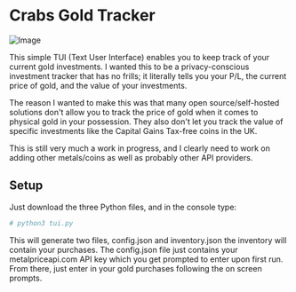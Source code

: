 # Crabs Gold Tracker

![Image]([image_url_here](https://github.com/user-attachments/assets/bd88dafe-4ab7-4e09-abd0-3feaed3aa122)) 

This simple TUI (Text User Interface) enables you to keep track of your current gold investments. I wanted this to be a privacy-conscious investment tracker that has no frills; it literally tells you your P/L, the current price of gold, and the value of your investments.

The reason I wanted to make this was that many open source/self-hosted solutions don't allow you to track the price of gold when it comes to physical gold in your possession. They also don't let you track the value of specific investments like the Capital Gains Tax-free coins in the UK.

This is still very much a work in progress, and I clearly need to work on adding other metals/coins as well as probably other API providers.

## Setup

Just download the three Python files, and in the console type:

```bash
# python3 tui.py
```
This will generate two files, config.json and inventory.json
the inventory will contain your purchases.
The config.json file just contains your metalpriceapi.com API key which you get prompted to enter upon first run.
From there, just enter in your gold purchases following the on screen prompts.
